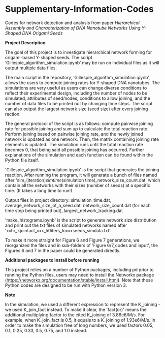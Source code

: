 # Supplementary-Information-Codes
Codes for network detection and analysis from paper _Hierarchical Assembly and Characterization of DNA Nanotube Networks Using Y-Shaped DNA Origami Seeds_

**Project Description**

The goal of this project is to investigate hierarchical network forming for origami-based Y-shaped seeds. The script ‘Gillespie_algorithm_simulation.ipynb’ may be run on individual files as it will output multiple data files. 

The main script in the repository, ‘Gillespie_algorithm_simulation.ipynb’, allows the users to compute joining rates for Y-shaped DNA nanotubes. The simulations are very useful as users can change diverse conditions to reflect their experimental design, including the number of nodes to be simulated, attributes of seed/nodes, conditions to allow joining, and the number of data files to be printed out by changing time steps. The script can also output the largest network size (seed size) after every joining rection. 

The general protocol of the script is as follows: compute pairwise joining rate for possible joining and sum up to calculate the total reaction rate. Perform joining based on pairwise joining rate, and the newly joined network is updated as one network. Then, the matrix containing joining rate elements is updated. The simulation runs until the total reaction rate becomes 0, that being said all possible joining has occurred. Further explanations of the simulation and each function can be found within the Python file itself.

'Gillespie_algorithm_simulation.ipynb' is the script that generates the joining reaction. After running the program, it will generate a bunch of files named after 'sim_(iteration)_simtime_(simulation time)_network_size_count.dat' which contain all the networks with their sizes (number of seeds) at a specific time. (It takes a long time to run!)

Output files in project directory: simulation_time.dat, average_network_size_of_a_seed.dat, network_size_count.dat (for each time step being printed out), largest_network_tracking.dat

'make_histograms.ipynb' is the script to generate network size distribution and print out the txt files of simulated networks named after 'xxhr_kjoinfact_xxx_50iters_toxxxseeds_simdata.txt'.

To make it more straight for Figure 6 and Figure 7 generations, we reorganized the files and in sub-folders of 'Figure 6/7_codes and input', the Figures 6 and 7 in the paper could be generated directly.

**Additional packages to install before running**

This project relies on a number of Python packages, including pd prior to running the Python files, users may need to install the Networkx package (https://networkx.org/documentation/stable/install.html). Note that these Python codes are designed to be run with Python version 3.

**Note**

In the simulation, we used a different expression to represent the K_joining - we used K_join_fact instead. To make it clear, the 'fact(or)' means the additional multiplying factor to the cited K_joining of 3.86e6/M/s. For example, when K_join_fact is 0.5, it equals to a K_joining of 1.93e6/M/s. In order to make the simulation free of long numbers, we used factors 0.05, 0.1, 0.25, 0.33, 0.5, 0.75, and 1.0 instead.
